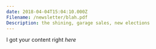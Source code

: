 ```yaml
---
date: 2018-04-04T15:04:10.000Z
Filename: /newsletter/blah.pdf
Description: the shining, garage sales, new elections
---
```


I got your content right _here_

